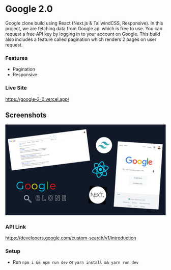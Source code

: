 # Google 2.0

Google clone build using React (Next.js & TailwindCSS, Responsive). In this project, we are fetching data from Google api which is free to use. You can request a free API key by logging in to your account on Google.
This build also includes a feature called pagination which renders 2 pages on user request.

### Features

- Pagination
- Responsive

### Live Site

https://google-2-0.vercel.app/

## Screenshots

![Google Thumbnail](google_thumbnail.png)

### API Link

https://developers.google.com/custom-search/v1/introduction

### Setup

- Run `npm i && npm run dev` or `yarn install && yarn run dev`

